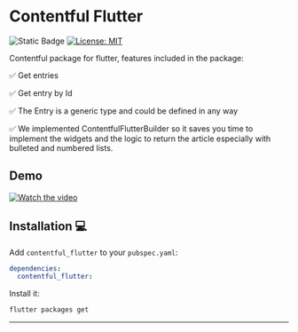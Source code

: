 # Contentful Flutter

![Static Badge](https://img.shields.io/badge/Powered_by-Hackberry-purple?logo=https%3A%2F%2Fimages.squarespace-cdn.com%2Fcontent%2Fv1%2F64ca1605fe6d9558d84c5b3e%2F1c231bbf-fdaa-46d3-b991-71eb03212971%2Fhackberry-secondary-symbol-tansparent.png%3Fformat%3D300w)
[![License: MIT][license_badge]][license_link]

Contentful package for flutter, features included in the package:

✅ Get entries

✅ Get entry by Id

✅ The Entry is a generic type and could be defined in any way

✅ We implemented ContentfulFlutterBuilder so it saves you time to implement the widgets and the logic to return the article especially with bulleted and numbered lists.


## Demo 

[![Watch the video](https://drive.google.com/file/d/12pPb7vmAEEKaV-MJ4BqKsQx_v2vQ3-gO/preview)](https://github.com/hackberrybay/contentful_flutter/assets/34738373/b1b3e6fd-b531-4955-b190-dd386549db2e)

## Installation 💻

Add `contentful_flutter` to your `pubspec.yaml`:

```yaml
dependencies:
  contentful_flutter:
```

Install it:

```sh
flutter packages get
```

---

[flutter_install_link]: https://docs.flutter.dev/get-started/install
[license_badge]: https://img.shields.io/badge/license-MIT-blue.svg
[license_link]: https://opensource.org/licenses/MIT

